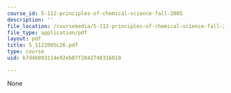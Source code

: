 ```yaml
---
course_id: 5-112-principles-of-chemical-science-fall-2005
description: ''
file_location: /coursemedia/5-112-principles-of-chemical-science-fall-2005/b7d4b093114e92eb07f284274831b010_5_1122005L26.pdf
file_type: application/pdf
layout: pdf
title: 5_1122005L26.pdf
type: course
uid: b7d4b093114e92eb07f284274831b010

---
```

None